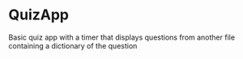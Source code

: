 # QuizApp
Basic quiz app with a timer that displays questions from another file containing a dictionary of the question
